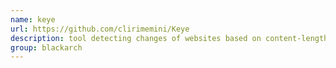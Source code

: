```yaml
---
name: keye
url: https://github.com/clirimemini/Keye
description: tool detecting changes of websites based on content-length differences. URL : https://github.com/clirimemini/Keye Groups : blackarch blackarch-recon blackarch-webapp
group: blackarch
---
```

